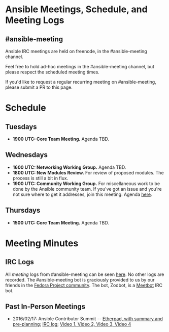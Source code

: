 # Ansible Meetings, Schedule, and Meeting Logs

## #ansible-meeting
Ansible IRC meetings are held on freenode, in the #ansible-meeting channel.

Feel free to hold ad-hoc meetings in the #ansible-meeting channel, but please respect the scheduled meeting times.

If you'd like to request a regular recurring meeting on #ansible-meeting, please submit a PR to this page.

# Schedule

## Tuesdays

* **1900 UTC: Core Team Meeting.** Agenda TBD.

## Wednesdays

* **1600 UTC: Networking Working Group.** Agenda TBD.
* **1800 UTC: New Modules Review.** For review of proposed modules. The process is still a bit in flux.
* **1900 UTC: Community Working Group.** For miscellaneous work to be done by the Ansible community team. If you've got an issue and you're not sure where to get it addresses, join this meeting. Agenda [here](https://waffle.io/ansible/community).

## Thursdays

* **1500 UTC: Core Team Meeting.** Agenda TBD.

# Meeting Minutes
## IRC Logs
All *meeting* logs from #ansible-meeting can be seen [here](https://meetbot.fedoraproject.org/sresults/?group_id=ansible-meeting&type=channel). No other logs are recorded.
The #ansible-meeting bot is graciously provided to us by our friends in the [Fedora Project community](https://fedoraproject.org). The bot, Zodbot, is a [Meetbot](https://wiki.debian.org/MeetBot) IRC bot.

## Past In-Person Meetings
* 2016/02/17: Ansible Contributor Summit -- [Etherpad, with summary and pre-planning](https://public.etherpad-mozilla.org/p/ansible-summit); [IRC log](https://gist.github.com/gregdek/4ed5bd745881570a17db); [Video 1, ](https://www.youtube.com/watch?v=l7v7RSHwGhk)[Video 2, ](https://www.youtube.com/watch?v=47vidc1P-ZE)[Video 3, ](https://www.youtube.com/watch?v=c3WNhsHW7Xc)[Video 4](https://www.youtube.com/watch?v=qPuQ-UToen0)

